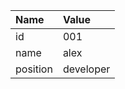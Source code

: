 <!-- internal -->


| Name     | Value     |
|:-------- |:--------- |
| id       | 001       |
| name     | alex      |
| position | developer |
